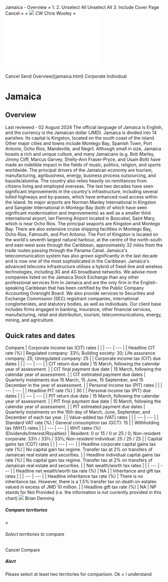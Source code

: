 Jamaica - Overview
×
1.
2.
Unselect All
Unselect All
3.
Include Cover Page
Cancel
×
×
![](-/media/world-wide-tax-summaries/attachments/global---chris-wooley.ashx%3Frev=ac5e5f3223b34096b1afc2a6009c7320&revision=ac5e5f32-23b3-4096-b1af-c2a6009c7320&hash=859B7ADC84DC2CBEC9760E9E6EE7DE6D0A8BFCDF)
CW
Chris Wooley
×
![](jamaica.html)
######
Cancel
Send
Overview](jamaica.html)
Corporate
Individual
# Jamaica
## Overview
Last reviewed - 02 August 2024
The official language of Jamaica is English, and the currency is the Jamaican dollar (JMD).
Jamaica is divided into 14 parishes. Its capital is Kingston, located on the south coast of the island. Other major cities and towns include Montego Bay, Spanish Town, Port Antonio, Ocho Rios, Mandeville, and Negril. Although small in size, Jamaica boasts a rich and unique culture, and many Jamaicans (e.g. Bob Marley, Jimmy Cliff, Marcus Garvey, Shelly-Ann Fraser-Pryce, and Usain Bolt) have made an indelible impact in the fields of music, politics, religion, and sports worldwide.
The principal drivers of the Jamaican economy are tourism, manufacturing, agribusiness, energy, business process outsourcing, and bauxite/alumina. The country also relies heavily on remittances from citizens living and employed overseas.
The last two decades have seen significant improvements in the country's infrastructure, including several tolled highways and by-passes, which have enhanced road access within the island. Its major airports are Norman Manley International in Kingston and Sangster International in Montego Bay (both of which have seen significant modernisation and improvements) as well as a smaller third international airport, Ian Fleming Airport located in Boscobel, Saint Mary, which is near Ocho Rios.
The principal seaports are Kingston and Montego Bay. There are also extensive cruise shipping facilities in Montego Bay, Ocho Rios, Falmouth, and Port Antonio. The Port of Kingston is located on the world's seventh largest natural harbour, at the centre of the north-south and east-west axes through the Caribbean, approximately 32 miles from the trade routes passing through the Panama Canal.
Jamaica's telecommunication system has also grown significantly in the last decade and is now one of the most sophisticated in the Caribbean. Jamaica's advanced telecoms infrastructure utilises a hybrid of fixed-line and wireless technologies, including 3G and 4G broadband networks.
We advise more companies listed on the Jamaica Stock Exchange than any other professional services firm in Jamaica and are the only firm in the English-speaking Caribbean that has been certified by the Public Company Accounting Oversight Board. We also provide services to Securities and Exchange Commission (SEC) registrant companies, international conglomerates, and statutory bodies, as well as individuals. Our client base includes firms engaged in banking, insurance, other financial services, manufacturing, retail and distribution, tourism, telecommunications, energy, mining, and agriculture.
## Quick rates and dates
Compare
| Corporate income tax (CIT) rates | |
| --- | --- |
| Headline CIT rate (%) | Regulated company: 33⅓;  Building society: 30;  Life assurance company: 25;  Unregulated company: 25 |
| Corporate income tax (CIT) due dates | |
| --- | --- |
| CIT return due date | 15 March, following the calendar year of assessment. |
| CIT final payment due date | 15 March, following the calendar year of assessment. |
| CIT estimated payment due dates | Quarterly instalments due 15 March, 15 June, 15 September, and 15 December in the year of assessment. |
| Personal income tax (PIT) rates | |
| --- | --- |
| Headline PIT rate (%) | 30 |
| Personal income tax (PIT) due dates | |
| --- | --- |
| PIT return due date | 15 March, following the calendar year of assessment. |
| PIT final payment due date | 15 March, following the calendar year of assessment. |
| PIT estimated payment due dates | Quarterly instalments on the 15th day of March, June, September, and December of each tax year. |
| Value-added tax (VAT) rates | |
| --- | --- |
| Standard VAT rate (%) | General consumption tax (GCT): 15 |
| Withholding tax (WHT) rates | |
| --- | --- |
| WHT rates (%) (Dividends/Interest/Royalties) | Resident: 0 or 15 / 0 or 25 / 0;  Non-resident corporate: 33⅓ / 33⅓ / 33⅓;  Non-resident individual: 25 / 25 / 25 |
| Capital gains tax (CGT) rates | |
| --- | --- |
| Headline corporate capital gains tax rate (%) | No capital gain tax regime. Transfer tax at 2% on transfers of Jamaican real estate and securities. |
| Headline individual capital gains tax rate (%) | No capital gain tax regime. Transfer tax at 2% on transfers of Jamaican real estate and securities. |
| Net wealth/worth tax rates | |
| --- | --- |
| Headline net wealth/worth tax rate (%) | NA |
| Inheritance and gift tax rates | |
| --- | --- |
| Headline inheritance tax rate (%) | There is no inheritance tax. However, there is a 1.5% transfer tax on death on estates valued in excess of JMD 10 million. |
| Headline gift tax rate (%) | NA |
NP stands for Not Provided (i.e. the information is not currently provided in this chart)
![](-/media/world-wide-tax-summaries/attachments/jamaica---brian-denning.ashx%3Frev=24a3dbb2d6a746a48f45224277f301fa&revision=24a3dbb2-d6a7-46a4-8f45-224277f301fa&hash=981737E120909F0B43796CEA7D812B335536CEF9)
Brian Denning
##### Compare territories
×
###### Select territories to compare
#####
Cancel
Compare
##### Alert
Please select at least two territories for comparison.
Ok
×
I understand
